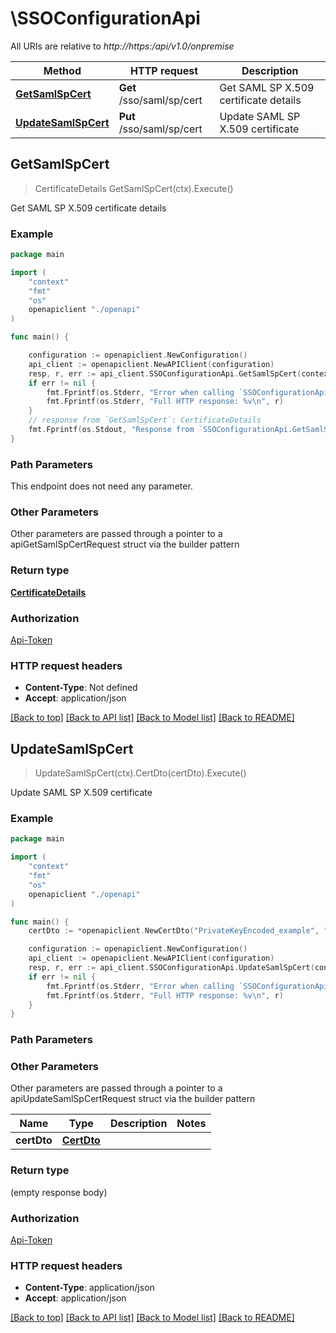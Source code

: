 # \SSOConfigurationApi

All URIs are relative to *http://https:/api/v1.0/onpremise*

Method | HTTP request | Description
------------- | ------------- | -------------
[**GetSamlSpCert**](SSOConfigurationApi.md#GetSamlSpCert) | **Get** /sso/saml/sp/cert | Get SAML SP X.509 certificate details
[**UpdateSamlSpCert**](SSOConfigurationApi.md#UpdateSamlSpCert) | **Put** /sso/saml/sp/cert | Update SAML SP X.509 certificate



## GetSamlSpCert

> CertificateDetails GetSamlSpCert(ctx).Execute()

Get SAML SP X.509 certificate details

### Example

```go
package main

import (
    "context"
    "fmt"
    "os"
    openapiclient "./openapi"
)

func main() {

    configuration := openapiclient.NewConfiguration()
    api_client := openapiclient.NewAPIClient(configuration)
    resp, r, err := api_client.SSOConfigurationApi.GetSamlSpCert(context.Background()).Execute()
    if err != nil {
        fmt.Fprintf(os.Stderr, "Error when calling `SSOConfigurationApi.GetSamlSpCert``: %v\n", err)
        fmt.Fprintf(os.Stderr, "Full HTTP response: %v\n", r)
    }
    // response from `GetSamlSpCert`: CertificateDetails
    fmt.Fprintf(os.Stdout, "Response from `SSOConfigurationApi.GetSamlSpCert`: %v\n", resp)
}
```

### Path Parameters

This endpoint does not need any parameter.

### Other Parameters

Other parameters are passed through a pointer to a apiGetSamlSpCertRequest struct via the builder pattern


### Return type

[**CertificateDetails**](CertificateDetails.md)

### Authorization

[Api-Token](../README.md#Api-Token)

### HTTP request headers

- **Content-Type**: Not defined
- **Accept**: application/json

[[Back to top]](#) [[Back to API list]](../README.md#documentation-for-api-endpoints)
[[Back to Model list]](../README.md#documentation-for-models)
[[Back to README]](../README.md)


## UpdateSamlSpCert

> UpdateSamlSpCert(ctx).CertDto(certDto).Execute()

Update SAML SP X.509 certificate

### Example

```go
package main

import (
    "context"
    "fmt"
    "os"
    openapiclient "./openapi"
)

func main() {
    certDto := *openapiclient.NewCertDto("PrivateKeyEncoded_example", "PublicKeyCertificateEncoded_example") // CertDto |  (optional)

    configuration := openapiclient.NewConfiguration()
    api_client := openapiclient.NewAPIClient(configuration)
    resp, r, err := api_client.SSOConfigurationApi.UpdateSamlSpCert(context.Background()).CertDto(certDto).Execute()
    if err != nil {
        fmt.Fprintf(os.Stderr, "Error when calling `SSOConfigurationApi.UpdateSamlSpCert``: %v\n", err)
        fmt.Fprintf(os.Stderr, "Full HTTP response: %v\n", r)
    }
}
```

### Path Parameters



### Other Parameters

Other parameters are passed through a pointer to a apiUpdateSamlSpCertRequest struct via the builder pattern


Name | Type | Description  | Notes
------------- | ------------- | ------------- | -------------
 **certDto** | [**CertDto**](CertDto.md) |  | 

### Return type

 (empty response body)

### Authorization

[Api-Token](../README.md#Api-Token)

### HTTP request headers

- **Content-Type**: application/json
- **Accept**: application/json

[[Back to top]](#) [[Back to API list]](../README.md#documentation-for-api-endpoints)
[[Back to Model list]](../README.md#documentation-for-models)
[[Back to README]](../README.md)

